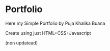 # Portfolio
 Here my Simple Portfolio by Puja Khalika Buana

Create using just HTML+CSS+Javascript

(non updatead)
